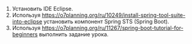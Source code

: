 1. Установить IDE Eclipse.<br>
2. Используя https://o7planning.org/ru/10249/install-spring-tool-suite-into-eclipse установить компонент Spring STS (Spring Boot).<br>
3. Используя https://o7planning.org/ru/11267/spring-boot-tutorial-for-beginners выполнить задание урока.

